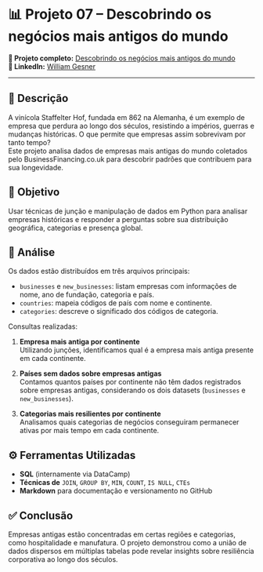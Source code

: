 # 📊 Projeto 07 – Descobrindo os negócios mais antigos do mundo

**🔗 Projeto completo:** [Descobrindo os negócios mais antigos do mundo](https://www.datacamp.com/datalab/w/5f0a845e-09a1-43f6-95e7-cb14aa7c0368/edit)  
**👤 LinkedIn:** [William Gesner](https://www.linkedin.com/in/william-gesner/)

---

## 📌 Descrição
A vinícola Staffelter Hof, fundada em 862 na Alemanha, é um exemplo de empresa que perdura ao longo dos séculos, resistindo a impérios, guerras e mudanças históricas. O que permite que empresas assim sobrevivam por tanto tempo?  
Este projeto analisa dados de empresas mais antigas do mundo coletados pelo BusinessFinancing.co.uk para descobrir padrões que contribuem para sua longevidade.

## 🎯 Objetivo
Usar técnicas de junção e manipulação de dados em Python para analisar empresas históricas e responder a perguntas sobre sua distribuição geográfica, categorias e presença global.

## 🔎 Análise
Os dados estão distribuídos em três arquivos principais:
- `businesses` e `new_businesses`: listam empresas com informações de nome, ano de fundação, categoria e país.
- `countries`: mapeia códigos de país com nome e continente.
- `categories`: descreve o significado dos códigos de categoria.

Consultas realizadas:
1. **Empresa mais antiga por continente**  
   Utilizando junções, identificamos qual é a empresa mais antiga presente em cada continente.  

2. **Países sem dados sobre empresas antigas**  
   Contamos quantos países por continente não têm dados registrados sobre empresas antigas, considerando os dois datasets (`businesses` e `new_businesses`).  

3. **Categorias mais resilientes por continente**  
   Analisamos quais categorias de negócios conseguiram permanecer ativas por mais tempo em cada continente.  

## ⚙️ Ferramentas Utilizadas
- **SQL** (internamente via DataCamp)
- **Técnicas de** `JOIN`, `GROUP BY`, `MIN`, `COUNT`, `IS NULL`, `CTEs`
- **Markdown** para documentação e versionamento no GitHub

## ✅ Conclusão
Empresas antigas estão concentradas em certas regiões e categorias, como hospitalidade e manufatura. O projeto demonstrou como a união de dados dispersos em múltiplas tabelas pode revelar insights sobre resiliência corporativa ao longo dos séculos.
